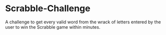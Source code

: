 # Scrabble-Challenge
A challenge to get every valid word from the wrack of letters entered by the user to win the Scrabble game within minutes.
